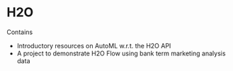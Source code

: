 # H2O
Contains
- Introductory resources on AutoML w.r.t. the H2O API
- A project to demonstrate H2O Flow using bank term marketing analysis data
